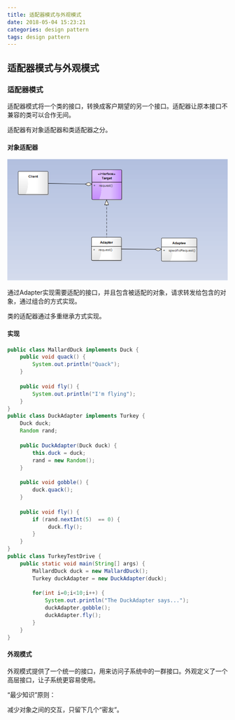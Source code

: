 ```yaml
---
title: 适配器模式与外观模式
date: 2018-05-04 15:23:21
categories: design pattern
tags: design pattern
---
```


## 适配器模式与外观模式

### 适配器模式

适配器模式将一个类的接口，转换成客户期望的另一个接口。适配器让原本接口不兼容的类可以合作无间。

适配器有对象适配器和类适配器之分。

#### 对象适配器

![1545804350220](.\images\1545804350220.png)

通过Adapter实现需要适配的接口，并且包含被适配的对象，请求转发给包含的对象，通过组合的方式实现。

类的适配器通过多重继承方式实现。

#### 实现

```java
public class MallardDuck implements Duck {
	public void quack() {
		System.out.println("Quack");
	}
 
	public void fly() {
		System.out.println("I'm flying");
	}
}
public class DuckAdapter implements Turkey {
	Duck duck;
	Random rand;
 
	public DuckAdapter(Duck duck) {
		this.duck = duck;
		rand = new Random();
	}
    
	public void gobble() {
		duck.quack();
	}
  
	public void fly() {
		if (rand.nextInt(5)  == 0) {
		     duck.fly();
		}
	}
}
public class TurkeyTestDrive {
	public static void main(String[] args) {
		MallardDuck duck = new MallardDuck();
		Turkey duckAdapter = new DuckAdapter(duck);
 
		for(int i=0;i<10;i++) {
			System.out.println("The DuckAdapter says...");
			duckAdapter.gobble();
			duckAdapter.fly();
		}
	}
}
```

#### 外观模式

外观模式提供了一个统一的接口，用来访问子系统中的一群接口。外观定义了一个高层接口，让子系统更容易使用。

“最少知识”原则：

减少对象之间的交互，只留下几个“密友”。    

